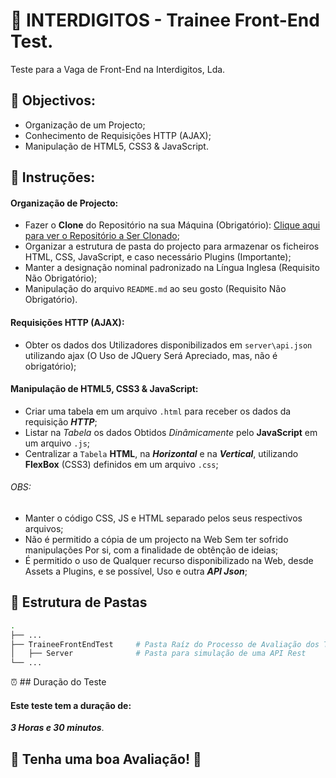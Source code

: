# :office: INTERDIGITOS - Trainee Front-End Test.
Teste para a Vaga de Front-End na Interdigitos, Lda.

## :pushpin: Objectivos:
* Organização de um Projecto;
* Conhecimento de Requisições HTTP (AJAX);
* Manipulação de HTML5, CSS3 & JavaScript.

## :page_facing_up: Instruções:

#### Organização de Projecto:
* Fazer o __Clone__ do Repositório na sua Máquina (Obrigatório): [Clique aqui para ver o Repositório a Ser Clonado](https://github.com/euclidesdry/INTERDIGITOS);
* Organizar a estrutura de pasta do projecto para armazenar os ficheiros HTML, CSS, JavaScript, e caso necessário Plugins (Importante);
* Manter a designação nominal padronizado na Língua Inglesa (Requisito Não Obrigatório);
* Manipulação do arquivo `README.md` ao seu gosto (Requisito Não Obrigatório).

#### Requisições HTTP (AJAX):
* Obter os dados dos Utilizadores disponibilizados em `server\api.json` utilizando ajax (O Uso de JQuery Será Apreciado, mas, não é obrigatório);

#### Manipulação de HTML5, CSS3 & JavaScript:
* Criar uma tabela em um arquivo `.html` para receber os dados da requisição ***HTTP***;
* Listar na _Tabela_ os dados Obtidos _Dinâmicamente_ pelo __JavaScript__ em um arquivo `.js`;
* Centralizar a `Tabela` **HTML**, na ***Horizontal*** e na ***Vertical***, utilizando **FlexBox** (CSS3) definidos em um arquivo `.css`;

###### OBS: 
  * Manter o código CSS, JS e HTML separado pelos seus respectivos arquivos;
  * Não é permitido a cópia de um projecto na Web Sem ter sofrido manipulações Por si, com a finalidade de obtênção de ideias;
  * É permitido o uso de Qualquer recurso disponibilizado na Web, desde Assets a Plugins, e se possível, Uso e outra ***API Json***;

## :file_folder: Estrutura de Pastas

```bash
.
├── ...
├── TraineeFrontEndTest     # Pasta Raíz do Processo de Avaliação dos Trainee
│   ├── Server              # Pasta para simulação de uma API Rest
└── ...
```
:alarm_clock: ## Duração do Teste

#### Este teste tem a duração de: ####
 ***3 Horas e 30 minutos***.

## :tada: Tenha uma boa Avaliação! :tada:
